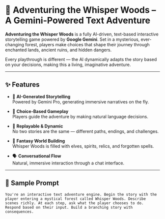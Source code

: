 # 🌲 Adventuring the Whisper Woods – A Gemini-Powered Text Adventure

**Adventuring the Whisper Woods** is a fully AI-driven, text-based interactive storytelling game powered by **Google Gemini**. Set in a mysterious, ever-changing forest, players make choices that shape their journey through enchanted lands, ancient ruins, and hidden dangers.

Every playthrough is different — the AI dynamically adapts the story based on your decisions, making this a living, imaginative adventure.

---

## ✨ Features

- 📜 **AI-Generated Storytelling**  
  Powered by Gemini Pro, generating immersive narratives on the fly.

- 🧭 **Choice-Based Gameplay**  
  Players guide the adventure by making natural language decisions.

- 🔁 **Replayable & Dynamic**  
  No two stories are the same — different paths, endings, and challenges.

- 🌌 **Fantasy World Building**  
  Whisper Woods is filled with elves, spirits, relics, and forgotten spells.

- 🗣️ **Conversational Flow**  
  Natural, immersive interaction through a chat interface.

---

## 🧠 Sample Prompt

```text
You're an interactive text adventure engine. Begin the story with the player entering a mystical forest called Whisper Woods. Describe scenes richly. At each step, ask what the player chooses to do. Respond based on their input. Build a branching story with consequences.
